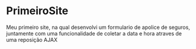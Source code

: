 # PrimeiroSite
Meu primeiro site, na qual desenvolvi um formulario de apolice de seguros, juntamente com uma funcionalidade de coletar a data e hora atraves de uma reposição AJAX
